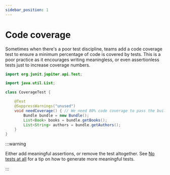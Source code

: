 ```yaml
---
sidebar_position: 1
---
```

# Code coverage

Sometimes when there's a poor test discipline, teams add a code coverage test to ensure a minimum percentage of code is covered by tests.
This is a poor practice as it encourages writing meaningless, or even assertionless tests just to increase coverage numbers.

```java title="CoverageTest.java"
import org.junit.jupiter.api.Test;

import java.util.List;

class CoverageTest {

    @Test
    @SuppressWarnings("unused")
    void needCoverage() { // We need 80% code coverage to pass the build
        Bundle bundle = new Bundle();
        List<Book> books = bundle.getBooks();
        List<String> authors = bundle.getAuthors();
    }
}

```

:::warning

Either add meaningful assertions, or remove the test altogether.
See [No tests at all](./no-tests.md) for a tip on how to generate more meaningful tests.

:::
